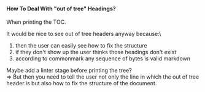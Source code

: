 #### How To Deal With "out of tree" Headings?

When printing the TOC.

It would be nice to see out of tree headers anyway because:\
1. then the user can easily see how to fix the structure
2. if they don't show up the user thinks those headings don't exist
3. according to commonmark any sequence of bytes is valid markdown

Maybe add a linter stage before printing the tree?\
=> But then you need to tell the user not only the line in which the
out of tree header is but also how to fix the structure of the document.
